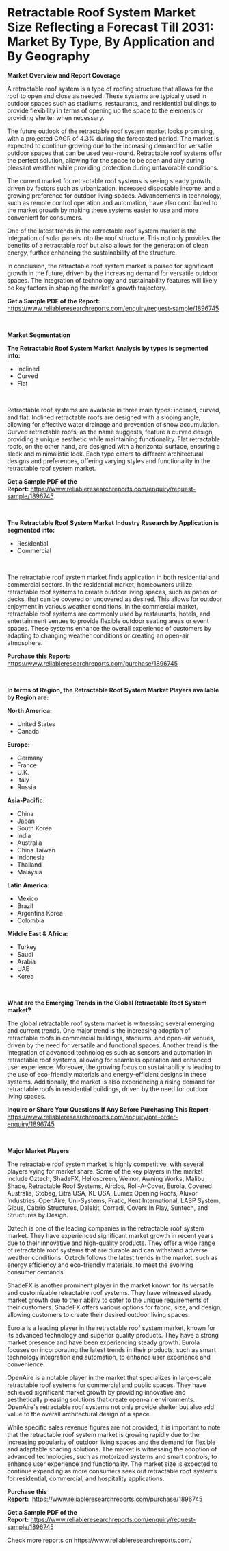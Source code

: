 <p><h1>Retractable Roof System Market Size Reflecting a Forecast Till 2031: Market By Type, By Application and By Geography</h1></p><p><strong>Market Overview and Report Coverage</strong></p>
<p><p>A retractable roof system is a type of roofing structure that allows for the roof to open and close as needed. These systems are typically used in outdoor spaces such as stadiums, restaurants, and residential buildings to provide flexibility in terms of opening up the space to the elements or providing shelter when necessary.</p><p>The future outlook of the retractable roof system market looks promising, with a projected CAGR of 4.3% during the forecasted period. The market is expected to continue growing due to the increasing demand for versatile outdoor spaces that can be used year-round. Retractable roof systems offer the perfect solution, allowing for the space to be open and airy during pleasant weather while providing protection during unfavorable conditions.</p><p>The current market for retractable roof systems is seeing steady growth, driven by factors such as urbanization, increased disposable income, and a growing preference for outdoor living spaces. Advancements in technology, such as remote control operation and automation, have also contributed to the market growth by making these systems easier to use and more convenient for consumers.</p><p>One of the latest trends in the retractable roof system market is the integration of solar panels into the roof structure. This not only provides the benefits of a retractable roof but also allows for the generation of clean energy, further enhancing the sustainability of the structure.</p><p>In conclusion, the retractable roof system market is poised for significant growth in the future, driven by the increasing demand for versatile outdoor spaces. The integration of technology and sustainability features will likely be key factors in shaping the market's growth trajectory.</p></p>
<p><strong>Get a Sample PDF of the Report:</strong> <a href="https://www.reliableresearchreports.com/enquiry/request-sample/1896745">https://www.reliableresearchreports.com/enquiry/request-sample/1896745</a></p>
<p>&nbsp;</p>
<p><strong>Market Segmentation</strong></p>
<p><strong>The Retractable Roof System Market Analysis by types is segmented into:</strong></p>
<p><ul><li>Inclined</li><li>Curved</li><li>Flat</li></ul></p>
<p>&nbsp;</p>
<p><p>Retractable roof systems are available in three main types: inclined, curved, and flat. Inclined retractable roofs are designed with a sloping angle, allowing for effective water drainage and prevention of snow accumulation. Curved retractable roofs, as the name suggests, feature a curved design, providing a unique aesthetic while maintaining functionality. Flat retractable roofs, on the other hand, are designed with a horizontal surface, ensuring a sleek and minimalistic look. Each type caters to different architectural designs and preferences, offering varying styles and functionality in the retractable roof system market.</p></p>
<p><strong>Get a Sample PDF of the Report:</strong>&nbsp;<a href="https://www.reliableresearchreports.com/enquiry/request-sample/1896745">https://www.reliableresearchreports.com/enquiry/request-sample/1896745</a></p>
<p>&nbsp;</p>
<p><strong>The Retractable Roof System Market Industry Research by Application is segmented into:</strong></p>
<p><ul><li>Residential</li><li>Commercial</li></ul></p>
<p>&nbsp;</p>
<p><p>The retractable roof system market finds application in both residential and commercial sectors. In the residential market, homeowners utilize retractable roof systems to create outdoor living spaces, such as patios or decks, that can be covered or uncovered as desired. This allows for outdoor enjoyment in various weather conditions. In the commercial market, retractable roof systems are commonly used by restaurants, hotels, and entertainment venues to provide flexible outdoor seating areas or event spaces. These systems enhance the overall experience of customers by adapting to changing weather conditions or creating an open-air atmosphere.</p></p>
<p><strong>Purchase this Report:</strong>&nbsp; <a href="https://www.reliableresearchreports.com/purchase/1896745">https://www.reliableresearchreports.com/purchase/1896745</a></p>
<p>&nbsp;</p>
<p><strong>In terms of Region, the Retractable Roof System Market Players available by Region are:</strong></p>
<p>
    <p> <strong> North America: </strong>
        <ul>
            <li>United States</li>
            <li>Canada</li>
        </ul>
        </p> 
    <p> <strong> Europe: </strong>
        <ul>
            <li>Germany</li>
            <li>France</li>
            <li>U.K.</li>
            <li>Italy</li>
            <li>Russia</li>
        </ul>
        </p> 
    <p> <strong> Asia-Pacific: </strong>
        <ul>
            <li>China</li>
            <li>Japan</li>
            <li>South Korea</li>
            <li>India</li>
            <li>Australia</li>
            <li>China Taiwan</li>
            <li>Indonesia</li>
            <li>Thailand</li>
            <li>Malaysia</li>
        </ul>
        </p> 
    <p> <strong> Latin America: </strong>
        <ul>
            <li>Mexico</li>
            <li>Brazil</li>
            <li>Argentina Korea</li>
            <li>Colombia</li>
        </ul>
        </p> 
    <p> <strong> Middle East & Africa: </strong>
        <ul>
            <li>Turkey</li>
            <li>Saudi</li>
            <li>Arabia</li>
            <li>UAE</li>
            <li>Korea</li>
        </ul>
    </p>
    </p>
<p>&nbsp;</p>
<p><strong>What are the Emerging Trends in the Global Retractable Roof System market?</strong></p>
<p><p>The global retractable roof system market is witnessing several emerging and current trends. One major trend is the increasing adoption of retractable roofs in commercial buildings, stadiums, and open-air venues, driven by the need for versatile and functional spaces. Another trend is the integration of advanced technologies such as sensors and automation in retractable roof systems, allowing for seamless operation and enhanced user experience. Moreover, the growing focus on sustainability is leading to the use of eco-friendly materials and energy-efficient designs in these systems. Additionally, the market is also experiencing a rising demand for retractable roofs in residential buildings, driven by the need for outdoor living spaces.</p></p>
<p><strong>Inquire or Share Your Questions If Any Before Purchasing This Report</strong>- <a href="https://www.reliableresearchreports.com/enquiry/pre-order-enquiry/1896745">https://www.reliableresearchreports.com/enquiry/pre-order-enquiry/1896745</a></p>
<p>&nbsp;</p>
<p><strong>Major Market Players</strong></p>
<p><p>The retractable roof system market is highly competitive, with several players vying for market share. Some of the key players in the market include Oztech, ShadeFX, Helioscreen, Weinor, Awning Works, Malibu Shade, Retractable Roof Systems, Airclos, Roll-A-Cover, Eurola, Covered Australia, Stobag, Litra USA, KE USA, Lumex Opening Roofs, Aluxor Industries, OpenAire, Uni-Systems, Pratic, Kent International, LASP System, Gibus, Cabrio Structures, Dalekit, Corradi, Covers In Play, Suntech, and Structures by Design.</p><p>Oztech is one of the leading companies in the retractable roof system market. They have experienced significant market growth in recent years due to their innovative and high-quality products. They offer a wide range of retractable roof systems that are durable and can withstand adverse weather conditions. Oztech follows the latest trends in the market, such as energy efficiency and eco-friendly materials, to meet the evolving consumer demands.</p><p>ShadeFX is another prominent player in the market known for its versatile and customizable retractable roof systems. They have witnessed steady market growth due to their ability to cater to the unique requirements of their customers. ShadeFX offers various options for fabric, size, and design, allowing customers to create their desired outdoor living spaces.</p><p>Eurola is a leading player in the retractable roof system market, known for its advanced technology and superior quality products. They have a strong market presence and have been experiencing steady growth. Eurola focuses on incorporating the latest trends in their products, such as smart technology integration and automation, to enhance user experience and convenience.</p><p>OpenAire is a notable player in the market that specializes in large-scale retractable roof systems for commercial and public spaces. They have achieved significant market growth by providing innovative and aesthetically pleasing solutions that create open-air environments. OpenAire's retractable roof systems not only provide shelter but also add value to the overall architectural design of a space.</p><p>While specific sales revenue figures are not provided, it is important to note that the retractable roof system market is growing rapidly due to the increasing popularity of outdoor living spaces and the demand for flexible and adaptable shading solutions. The market is witnessing the adoption of advanced technologies, such as motorized systems and smart controls, to enhance user experience and functionality. The market size is expected to continue expanding as more consumers seek out retractable roof systems for residential, commercial, and hospitality applications.</p></p>
<p><strong>Purchase this Report:</strong>&nbsp;&nbsp;<a href="https://www.reliableresearchreports.com/purchase/1896745">https://www.reliableresearchreports.com/purchase/1896745</a></p>
<p></p>
<p><strong>Get a Sample PDF of the Report:</strong>&nbsp;<a href="https://www.reliableresearchreports.com/enquiry/request-sample/1896745">https://www.reliableresearchreports.com/enquiry/request-sample/1896745</a></p>
<p>Check more reports on https://www.reliableresearchreports.com/</p>